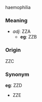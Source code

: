 haemophilia
### Meaning
+ _adj_: ZZA
    + __eg__: ZZB

### Origin

ZZC

### Synonym

__eg__: ZZD

+ ZZE


